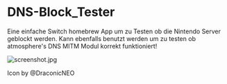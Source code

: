 # DNS-Block_Tester
Eine einfache Switch homebrew App um zu Testen ob die Nintendo Server geblockt werden. Kann ebenfalls benutzt werden um zu testen ob atmosphere's DNS MITM Modul korrekt funktioniert!


![screenshot.jpg](screenshot.jpg?raw=true)

Icon by @DraconicNEO
